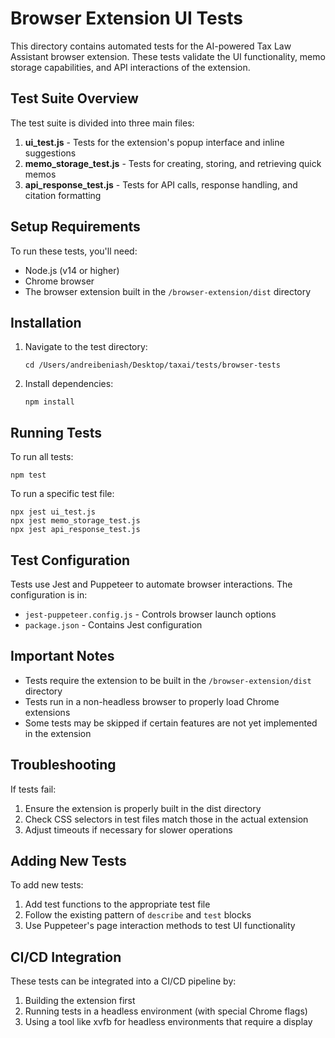 # Browser Extension UI Tests

This directory contains automated tests for the AI-powered Tax Law Assistant browser extension. These tests validate the UI functionality, memo storage capabilities, and API interactions of the extension.

## Test Suite Overview

The test suite is divided into three main files:

1. **ui_test.js** - Tests for the extension's popup interface and inline suggestions
2. **memo_storage_test.js** - Tests for creating, storing, and retrieving quick memos
3. **api_response_test.js** - Tests for API calls, response handling, and citation formatting

## Setup Requirements

To run these tests, you'll need:

- Node.js (v14 or higher)
- Chrome browser
- The browser extension built in the `/browser-extension/dist` directory

## Installation

1. Navigate to the test directory:
   ```
   cd /Users/andreibeniash/Desktop/taxai/tests/browser-tests
   ```

2. Install dependencies:
   ```
   npm install
   ```

## Running Tests

To run all tests:
```
npm test
```

To run a specific test file:
```
npx jest ui_test.js
npx jest memo_storage_test.js
npx jest api_response_test.js
```

## Test Configuration

Tests use Jest and Puppeteer to automate browser interactions. The configuration is in:
- `jest-puppeteer.config.js` - Controls browser launch options
- `package.json` - Contains Jest configuration

## Important Notes

- Tests require the extension to be built in the `/browser-extension/dist` directory
- Tests run in a non-headless browser to properly load Chrome extensions
- Some tests may be skipped if certain features are not yet implemented in the extension

## Troubleshooting

If tests fail:
1. Ensure the extension is properly built in the dist directory
2. Check CSS selectors in test files match those in the actual extension
3. Adjust timeouts if necessary for slower operations

## Adding New Tests

To add new tests:
1. Add test functions to the appropriate test file
2. Follow the existing pattern of `describe` and `test` blocks
3. Use Puppeteer's page interaction methods to test UI functionality

## CI/CD Integration

These tests can be integrated into a CI/CD pipeline by:
1. Building the extension first
2. Running tests in a headless environment (with special Chrome flags)
3. Using a tool like xvfb for headless environments that require a display